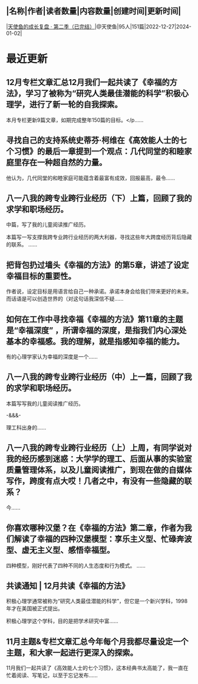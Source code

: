 |名称|作者|读者数量|内容数量|创建时间|更新时间|
---
|[天使鱼的成长复盘 · 第二季（已完结）](https://xiaobot.net/p/tianshiyu2023?refer=0b133df9-27dc-423b-8101-639049001c13)|@天使鱼|95人|151篇|2022-12-27|2024-01-02|

# 最近更新
## 12月专栏文章汇总12月我们一起共读了《幸福的方法》，学习了被称为“研究人类最佳潜能的科学”积极心理学，进行了新一轮的自我探索。

本月专栏更新9篇文章，如期完成整年150篇的目标。</p......
## 寻找自己的支持系统史蒂芬·柯维在《高效能人士的七个习惯》的最后一章提到一个观点：几代同堂的和睦家庭里存在一种超自然的力量。

他认为，几代同堂的和睦家庭可能蕴含着最富有成效，回报最高，最令......
## 八一八我的跨专业跨行业经历（下）上篇，回顾了我的求学和职场经历。
中篇，写了我的儿童阅读推广经历。

本篇写一写支撑我跨专业跨行业经历的两大利器，寻找这些年大跨度经历背后隐藏的联系。
......
## 把背包扔过墙头《幸福的方法》的第5章，讲述了设定幸福目标的重要性。

作者说，设定目标是用语言给自己一种承诺。承诺本身会给我们带来更好的未来。而话语是可以创造世界的（对这句话我深信不疑......
## 如何在工作中寻找幸福《幸福的方法》第11章的主题是“幸福深度”&nbsp;，所谓幸福的深度，是指我们内心深处基本的幸福感。我的理解，就是指感知幸福的能力。

有的心理学家认为幸福的深度是一个......
## 八一八我的跨专业跨行业经历（中）上一篇，回顾了我的求学和职场经历。
本篇写写我的儿童阅读推广经历。


-&amp;&amp;&amp;-

理工科出身的......
## 八一八我的跨专业跨行业经历（上）上周，有同学说对我的经历感到迷惑：大学学的理工、后面从事的实验室质量管理体系，以及儿童阅读推广，到现在做的自媒体写作，跨度有点大哎！几者之中，有没有一些隐藏的联系？

今......
## 你喜欢哪种汉堡？在《幸福的方法》第二章，作者为我们解读了幸福的四种汉堡模型：享乐主义型、忙碌奔波型、虚无主义型、感悟幸福型。

四种模型，刚好代表了四种不同的人生态度和行为模式。
......
## 共读通知 | 12月共读《幸福的方法》

积极心理学通常被称为“研究人类最佳潜能的科学”，但它是一个新兴学科，1998年才在美国被正式提出。

积极心理学这个学科，目的是把学术研究中富......
## 11月主题&amp;专栏文章汇总今年每个月我都尽量设定一个主题，和大家一起进行更深入的探索。

11月我们一起共读了《高效能人士的七个习惯》，这本经典书太高能了，我一直在忙着阅读、写笔记，以至于忘记发布......

